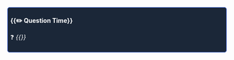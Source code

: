 <div style="background-color:#1b2738; border: 0.5px solid #5078f0; padding: 6px; border-radius: 5px; color:white"> <p></p><p> <b>
{{✏️ Question Time}}
</b> </p>  <p>❓ <em>
{{}}
</em></p> <p></p></div>